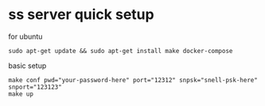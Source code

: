 # ss server quick setup

for ubuntu

    sudo apt-get update && sudo apt-get install make docker-compose


basic setup

    make conf pwd="your-password-here" port="12312" snpsk="snell-psk-here" snport="123123"
    make up


